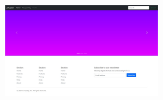 ## 

![App Screenshot](https://github.com/tejaswininagtode/Javascript-Project/blob/main/Images/Web_UI.jpg)
